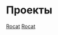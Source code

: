# Проекты

[Rocat](https://bacugniano.github.io/straw/ "Straw")
[Rocat](https://bacugniano.github.io/rocat/ "Rocat")
